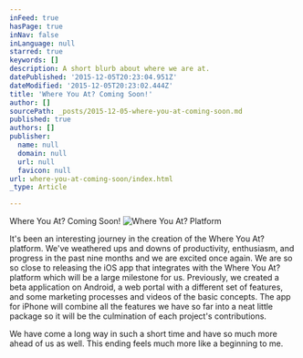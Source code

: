 ```yaml
---
inFeed: true
hasPage: true
inNav: false
inLanguage: null
starred: true
keywords: []
description: A short blurb about where we are at.
datePublished: '2015-12-05T20:23:04.951Z'
dateModified: '2015-12-05T20:23:02.444Z'
title: 'Where You At? Coming Soon!'
author: []
sourcePath: _posts/2015-12-05-where-you-at-coming-soon.md
published: true
authors: []
publisher:
  name: null
  domain: null
  url: null
  favicon: null
url: where-you-at-coming-soon/index.html
_type: Article

---
```

Where You At? Coming Soon!
![Where You At? Platform](https://s3-us-west-2.amazonaws.com/the-grid-img/p/643638700869ae9f2932cb1d67852f76c695619c.png)

It's been an interesting journey in the creation of the Where You At? platform. We've weathered ups and downs of productivity, enthusiasm, and progress in the past nine months and we are excited once again.  We are so so close to releasing the iOS app that integrates with the Where You At? platform which will be a large milestone for us.  Previously, we created a beta application on Android, a web portal with a different set of features, and some marketing processes and videos of the basic concepts.  The app for iPhone will combine all the features we have so far into a neat little package so it will be the culmination of each project's contributions.  

We have come a long way in such a short time and have so much more ahead of us as well.  This ending feels much more like a beginning to me.